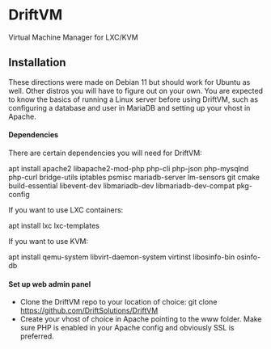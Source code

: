 # DriftVM
Virtual Machine Manager for LXC/KVM

## Installation
These directions were made on Debian 11 but should work for Ubuntu as well. Other distros you will have to figure out on your own. You are expected to know the basics of running a Linux server before using DriftVM, such as configuring a database and user in MariaDB and setting up your vhost in Apache.

#### Dependencies

There are certain dependencies you will need for DriftVM:

apt install apache2 libapache2-mod-php php-cli php-json php-mysqlnd php-curl bridge-utils iptables psmisc mariadb-server lm-sensors git cmake build-essential libevent-dev libmariadb-dev libmariadb-dev-compat pkg-config

If you want to use LXC containers:

apt install lxc lxc-templates

If you want to use KVM:

apt install qemu-system libvirt-daemon-system virtinst libosinfo-bin osinfo-db

#### Set up web admin panel

- Clone the DriftVM repo to your location of choice: git clone https://github.com/DriftSolutions/DriftVM
- Create your vhost of choice in Apache pointing to the www folder. Make sure PHP is enabled in your Apache config and obviously SSL is preferred.

